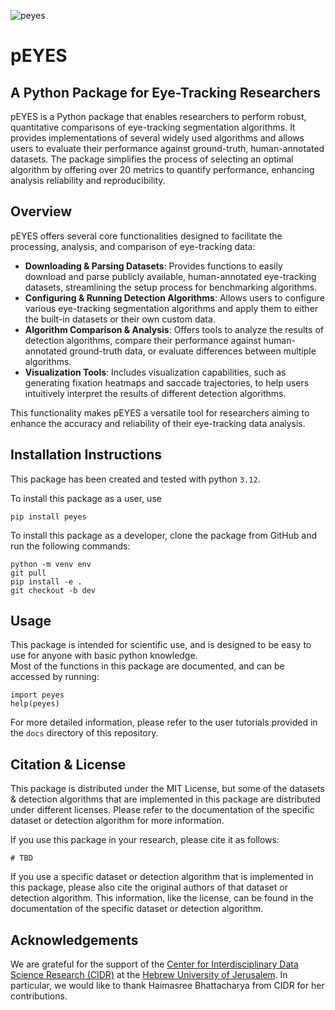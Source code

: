 ![peyes](https://github.com/user-attachments/assets/51d0138d-8e79-4530-96e9-1fce1393dcd3)
# pEYES
## A Python Package for Eye-Tracking Researchers

pEYES is a Python package that enables researchers to perform robust, quantitative comparisons of eye-tracking
segmentation algorithms. It provides implementations of several widely used algorithms and allows users to evaluate
their performance against ground-truth, human-annotated datasets. The package simplifies the process of selecting an
optimal algorithm by offering over 20 metrics to quantify performance, enhancing analysis reliability and reproducibility.

## Overview
pEYES offers several core functionalities designed to facilitate the processing, analysis, and comparison of
eye-tracking data:
- **Downloading & Parsing Datasets**: Provides functions to easily download and parse publicly available,
human-annotated eye-tracking datasets, streamlining the setup process for benchmarking algorithms.
- **Configuring & Running Detection Algorithms**: Allows users to configure various eye-tracking segmentation algorithms
and apply them to either the built-in datasets or their own custom data.
- **Algorithm Comparison & Analysis**: Offers tools to analyze the results of detection algorithms, compare their
performance against human-annotated ground-truth data, or evaluate differences between multiple algorithms.
- **Visualization Tools**: Includes visualization capabilities, such as generating fixation heatmaps and saccade
trajectories, to help users intuitively interpret the results of different detection algorithms.

This functionality makes pEYES a versatile tool for researchers aiming to enhance the accuracy and reliability of their
eye-tracking data analysis.


## Installation Instructions
This package has been created and tested with python ```3.12```.

To install this package as a user, use
```angular2html
pip install peyes
```
To install this package as a developer, clone the package from GitHub and run the following commands:
```angular2html
python -m venv env
git pull
pip install -e .
git checkout -b dev
```

## Usage
This package is intended for scientific use, and is designed to be easy to use for anyone with basic python knowledge.  
Most of the functions in this package are documented, and can be accessed by running:
```angular2html
import peyes
help(peyes)
```
For more detailed information, please refer to the user tutorials provided in the `docs` directory of this repository.

## Citation & License
This package is distributed under the MIT License, but some of the datasets & detection algorithms that are implemented
in this package are distributed under different licenses. Please refer to the documentation of the specific dataset or
detection algorithm for more information.

If you use this package in your research, please cite it as follows:
```angular2html
# TBD
```

If you use a specific dataset or detection algorithm that is implemented in this package, please also cite the original
authors of that dataset or detection algorithm. This information, like the license, can be found in the documentation
of the specific dataset or detection algorithm.

## Acknowledgements
We are grateful for the support of the [Center for Interdisciplinary Data Science Research (CIDR)](https://cidr.huji.ac.il/) at the [Hebrew University of Jerusalem](https://new.huji.ac.il/). In particular, we would like to thank Haimasree Bhattacharya from CIDR for her contributions.
